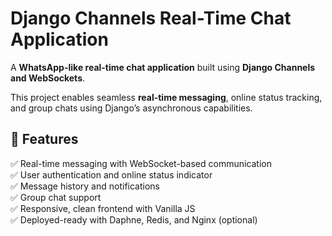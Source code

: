 # Django Channels Real-Time Chat Application

A **WhatsApp-like real-time chat application** built using **Django Channels and WebSockets**.

This project enables seamless **real-time messaging**, online status tracking, and group chats using Django’s asynchronous capabilities.

## 🚀 Features

✅ Real-time messaging with WebSocket-based communication  
✅ User authentication and online status indicator  
✅ Message history and notifications  
✅ Group chat support  
✅ Responsive, clean frontend with Vanilla JS  
✅ Deployed-ready with Daphne, Redis, and Nginx (optional)
